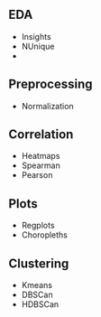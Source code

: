 ## EDA
- Insights 
- NUnique
- 
## Preprocessing
- Normalization
## **Correlation** 
  - Heatmaps
  - Spearman
  - Pearson
  ## Plots
 - Regplots
 - Choropleths

## Clustering
- Kmeans
- DBSCan
- HDBSCan 
